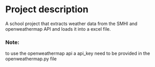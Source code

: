 # Project description
A school project that extracts weather data from the SMHI and openweathermap API and loads it into a excel file.

### Note:
to use the openweathermap api a api_key need to be provided in the openweathermap.py file
